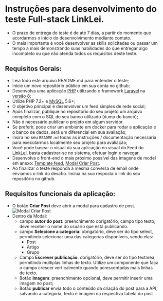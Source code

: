 # Instruções para desenvolvimento do teste Full-stack LinkLei.

- O prazo de entrega do teste é de até 7 dias, a partir do momento que acordarmos o início do desenvolvimento mediante contato.
- O mais importante é você desenvolver as skills solicitadas ou passar um tempo a mais demonstrando suas habilidades do que entregar algo incompleto ou que não atenda todos os requisitos deste teste.


## Requisitos Gerais:

- Leia todo este arquivo README.md para entender o teste;
- Inície um novo repositório público em sua conta no github;
- Desenvolva uma aplicação [PHP](http://php.net/) utilizando o framework [Laravel](https://laravel.com/) na [versão 8](https://laravel.com/docs/8.x);
- Utilize PHP 7.2+ e [MySQL](https://pt.wikipedia.org/wiki/MySQL) 5.6+;
- O objetivo principal é desenvolver um feed simples de rede social;
- Após finalizar, publique no repositório do seu projeto um arquivo completo com o SQL do seu banco utilizado (dump do banco);
- Não é necessário publicar o projeto em algum servidor.
- Se preferir, pode criar um ambiente em docker para rodar a aplicação e o banco de dados, será um diferencial em sua avaliação;
- Insira no seu `README.md` todas as instruções / documentação necessária para executarmos localmente seu projeto para avaliação;
- Você pode basear o visual da sua aplicação no visual do Feed do [LinkLei](https://linklei.com.br/), basta cadastrar-se no sistema, efetuar login e navegar.
- Desenvolva o front-end o mais próximo possível das imagens de model em anexo: [Template feed](https://), [Modal Criar Post](https://).
- Ao finalizar o teste responda à mesma conversa de email onde enviamos o link do desafio. Inclua na sua resposta o link do seu repositório no github.

## Requisitos funcionais da aplicação:

- O botão **Criar Post** deve abrir a modal para cadastro de post.<br>
![Modal Criar Post](https://)
- Dentro da Modal:
  - campo **autor do post**: preenchimento obrigatório, campo tipo texto, deve receber o nome do usuário que está publicando.
  - campo **Selecione a categoria**: obrigatório, deve ser do tipo select, permitindo selecionar uma das categorias disponíveis, sendo elas:
    - Post
    - Artigo
    - Grupo
  - Campo **Escrever publicação**: obrigatório, deve ser do tipo textarea, permitindo multiplas linhas de texto. Utilize um componente que faça o campo crescer verticalmente quando acrescentadas mais linhas de texto. 
  - Botão **imagem**: preenchimento opcional, deve permitir inserir uma imagem no post;
  - Botão **publicar** envia todo o conteúdo da criação do post para a API, salvando a categoria, texto e imagem na respectiva tabela do post